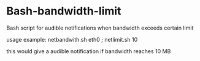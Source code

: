 Bash-bandwidth-limit
====================

Bash script for audible notifications when bandwidth exceeds  certain limit

usage example: netbandwith.sh eth0 ; netlimit.sh 10

this would give a audible notification if bandwidth reaches 10 MB 
